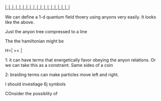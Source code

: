 \|\_\|\_\|\_\|\_\|\_\|\_\|\_\|\_\|\_\|\_\|\_\|\_\|\_\|\_\|\_\|\_\|\_\|\_\|

We can define a 1-d quantum field thoery using anyons very easily. It
looks like the above.

Just the anyon tree compressed to a line

The the hamiltonian might be

H=\| \>\< \|

1: it can have terms that energetically favor obeying the anyon
relations. Or we can take this as a constraint. Same sides of a coin

2: braiding terms can make particles move left and right.

I should investiage 6j symbols

COnsider the possiblity of
